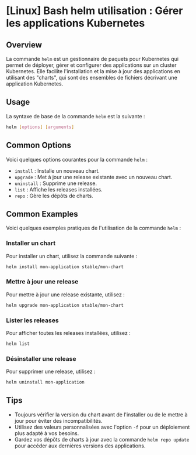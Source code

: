 # [Linux] Bash helm utilisation : Gérer les applications Kubernetes

## Overview
La commande `helm` est un gestionnaire de paquets pour Kubernetes qui permet de déployer, gérer et configurer des applications sur un cluster Kubernetes. Elle facilite l'installation et la mise à jour des applications en utilisant des "charts", qui sont des ensembles de fichiers décrivant une application Kubernetes.

## Usage
La syntaxe de base de la commande `helm` est la suivante :

```bash
helm [options] [arguments]
```

## Common Options
Voici quelques options courantes pour la commande `helm` :

- `install` : Installe un nouveau chart.
- `upgrade` : Met à jour une release existante avec un nouveau chart.
- `uninstall` : Supprime une release.
- `list` : Affiche les releases installées.
- `repo` : Gère les dépôts de charts.

## Common Examples
Voici quelques exemples pratiques de l'utilisation de la commande `helm` :

### Installer un chart
Pour installer un chart, utilisez la commande suivante :

```bash
helm install mon-application stable/mon-chart
```

### Mettre à jour une release
Pour mettre à jour une release existante, utilisez :

```bash
helm upgrade mon-application stable/mon-chart
```

### Lister les releases
Pour afficher toutes les releases installées, utilisez :

```bash
helm list
```

### Désinstaller une release
Pour supprimer une release, utilisez :

```bash
helm uninstall mon-application
```

## Tips
- Toujours vérifier la version du chart avant de l'installer ou de le mettre à jour pour éviter des incompatibilités.
- Utilisez des valeurs personnalisées avec l'option `-f` pour un déploiement plus adapté à vos besoins.
- Gardez vos dépôts de charts à jour avec la commande `helm repo update` pour accéder aux dernières versions des applications.